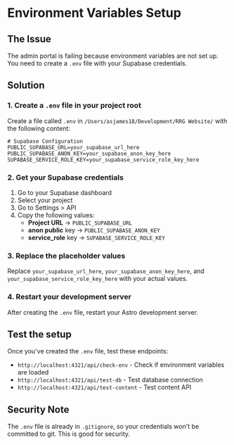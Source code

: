 # Environment Variables Setup

## The Issue
The admin portal is failing because environment variables are not set up. You need to create a `.env` file with your Supabase credentials.

## Solution

### 1. Create a `.env` file in your project root
Create a file called `.env` in `/Users/asjames18/Development/RRG Website/` with the following content:

```env
# Supabase Configuration
PUBLIC_SUPABASE_URL=your_supabase_url_here
PUBLIC_SUPABASE_ANON_KEY=your_supabase_anon_key_here
SUPABASE_SERVICE_ROLE_KEY=your_supabase_service_role_key_here
```

### 2. Get your Supabase credentials
1. Go to your Supabase dashboard
2. Select your project
3. Go to Settings > API
4. Copy the following values:
   - **Project URL** → `PUBLIC_SUPABASE_URL`
   - **anon public** key → `PUBLIC_SUPABASE_ANON_KEY`
   - **service_role** key → `SUPABASE_SERVICE_ROLE_KEY`

### 3. Replace the placeholder values
Replace `your_supabase_url_here`, `your_supabase_anon_key_here`, and `your_supabase_service_role_key_here` with your actual values.

### 4. Restart your development server
After creating the `.env` file, restart your Astro development server.

## Test the setup
Once you've created the `.env` file, test these endpoints:
- `http://localhost:4321/api/check-env` - Check if environment variables are loaded
- `http://localhost:4321/api/test-db` - Test database connection
- `http://localhost:4321/api/test-content` - Test content API

## Security Note
The `.env` file is already in `.gitignore`, so your credentials won't be committed to git. This is good for security.
